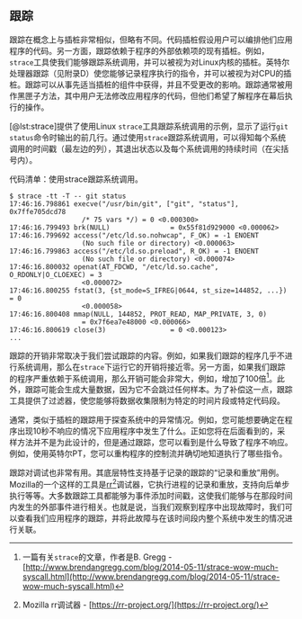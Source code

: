 

## 跟踪

跟踪在概念上与插桩非常相似，但略有不同。代码插桩假设用户可以编排他们应用程序的代码。另一方面，跟踪依赖于程序的外部依赖项的现有插桩。例如，`strace`工具使我们能够跟踪系统调用，并可以被视为对Linux内核的插桩。英特尔处理器跟踪（见附录D）使您能够记录程序执行的指令，并可以被视为对CPU的插桩。跟踪可以从事先适当插桩的组件中获得，并且不受更改的影响。跟踪通常被用作黑匣子方法，其中用户无法修改应用程序的代码，但他们希望了解程序在幕后执行的操作。

[@lst:strace]提供了使用Linux `strace`工具跟踪系统调用的示例，显示了运行`git status`命令时输出的前几行。通过使用`strace`跟踪系统调用，可以得知每个系统调用的时间戳（最左边的列），其退出状态以及每个系统调用的持续时间（在尖括号内）。

代码清单：使用strace跟踪系统调用。

~~~~ {#lst:strace .bash}
$ strace -tt -T -- git status
17:46:16.798861 execve("/usr/bin/git", ["git", "status"], 0x7ffe705dcd78 
                  /* 75 vars */) = 0 <0.000300>
17:46:16.799493 brk(NULL)               = 0x55f81d929000 <0.000062>
17:46:16.799692 access("/etc/ld.so.nohwcap", F_OK) = -1 ENOENT 
                  (No such file or directory) <0.000063>
17:46:16.799863 access("/etc/ld.so.preload", R_OK) = -1 ENOENT 
                  (No such file or directory) <0.000074>
17:46:16.800032 openat(AT_FDCWD, "/etc/ld.so.cache", O_RDONLY|O_CLOEXEC) = 3 
                  <0.000072>
17:46:16.800255 fstat(3, {st_mode=S_IFREG|0644, st_size=144852, ...}) = 0 
                  <0.000058>
17:46:16.800408 mmap(NULL, 144852, PROT_READ, MAP_PRIVATE, 3, 0) 
                  = 0x7f6ea7e48000 <0.000066>
17:46:16.800619 close(3)                = 0 <0.000123>
...
~~~~

跟踪的开销非常取决于我们尝试跟踪的内容。例如，如果我们跟踪的程序几乎不进行系统调用，那么在`strace`下运行它的开销将接近零。另一方面，如果我们跟踪的程序严重依赖于系统调用，那么开销可能会非常大，例如，增加了100倍[^1]。此外，跟踪可能会生成大量数据，因为它不会跳过任何样本。为了补偿这一点，跟踪工具提供了过滤器，使您能够将数据收集限制为特定的时间片段或特定代码段。

通常，类似于插桩的跟踪用于探查系统中的异常情况。例如，您可能想要确定在程序出现10秒不响应的情况下应用程序中发生了什么。正如您将在后面看到的，采样方法并不是为此设计的，但是通过跟踪，您可以看到是什么导致了程序不响应。例如，使用英特尔PT，您可以重构程序的控制流并确切地知道执行了哪些指令。

跟踪对调试也非常有用。其底层特性支持基于记录的跟踪的“记录和重放”用例。Mozilla的一个这样的工具是[rr](https://rr-project.org/)[^2]调试器，它执行进程的记录和重放，支持向后单步执行等等。大多数跟踪工具都能够为事件添加时间戳，这使我们能够与在那段时间内发生的外部事件进行相关。也就是说，当我们观察到程序中出现故障时，我们可以查看我们应用程序的跟踪，并将此故障与在该时间段内整个系统中发生的情况进行关联。

[^1]: 一篇有关`strace`的文章，作者是B. Gregg - [http://www.brendangregg.com/blog/2014-05-11/strace-wow-much-syscall.html](http://www.brendangregg.com/blog/2014-05-11/strace-wow-much-syscall.html)

[^2]: Mozilla rr调试器 - [https://rr-project.org/](https://rr-project.org/)